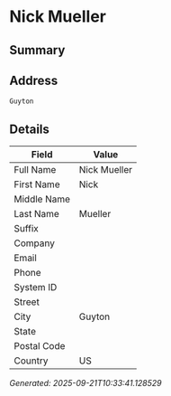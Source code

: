 # Nick Mueller

## Summary


## Address

```
Guyton
```

## Details

| Field | Value |
|-------|-------|
| Full Name | Nick Mueller |
| First Name | Nick |
| Middle Name |  |
| Last Name | Mueller |
| Suffix |  |
| Company |  |
| Email |  |
| Phone |  |
| System ID |  |
| Street |  |
| City | Guyton |
| State |  |
| Postal Code |  |
| Country | US |

*Generated: 2025-09-21T10:33:41.128529*